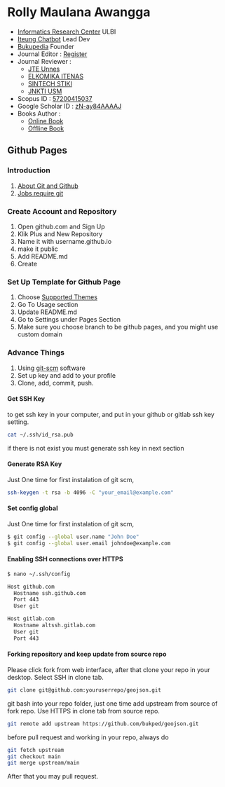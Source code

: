 # Rolly Maulana Awangga

* [Informatics Research Center](https://irc.ulbi.ac.id/ "Informatics Research Center") ULBI
* [Iteung Chatbot](https://wa.me/628112000279?text=panduan "Iteung Chatbot") Lead Dev
* [Bukupedia](https://www.bukupedia.co.id/ "Bukupedia") Founder
* Journal Editor : [Register](http://journal.unipdu.ac.id/index.php/register/editorialteam)
* Journal Reviewer : 
    - [JTE Unnes](https://journal.unnes.ac.id/nju/index.php/jte/about/displayMembership/352) 
    - [ELKOMIKA ITENAS](https://ejurnal.itenas.ac.id/index.php/elkomika/about/displayMembership/5)
    - [SINTECH STIKI](https://jurnal.stiki-indonesia.ac.id/index.php/sintechjournal/reviewer)
    - [JNKTI USM](https://ojs.serambimekkah.ac.id/index.php/jnkti/pages/view/Reviewers)
* Scopus ID : [57200415037](https://www.scopus.com/authid/detail.uri?authorId=57200415037 "57200415037")
* Google Scholar ID : [zN-ay84AAAAJ](https://scholar.google.com/citations?user=zN-ay84AAAAJ&hl=id "zN-ay84AAAAJ")
* Books Author : 
    - [Online Book](https://play.google.com/store/search?q=rolly%20awangga&c=books)
    - [Offline Book](https://shopee.co.id/search?keyword=rolly%20awangga)

## Github Pages

### Introduction
1. [About Git and Github](https://www.jhsph.edu/research/centers-and-institutes/welch-center-for-prevention-epidemiology-and-clinical-research/events/grand-rounds/presentations/191120%20intro_to_git_github.pdf "Intro to Github")
2. [Jobs require git](https://www.linkedin.com/jobs/search/?currentJobId=3382401033&geoId=102478259&keywords=developer&location=Indonesia&refresh=true)

### Create Account and Repository
1. Open github.com and Sign Up
2. Klik Plus and New Repository
3. Name it with username.github.io
4. make it public
5. Add README.md
6. Create

### Set Up Template for Github Page
1. Choose [Supported Themes](https://pages.github.com/themes/)
2. Go To Usage section
3. Update README.md
4. Go to Settings under Pages Section
5. Make sure you choose branch to be github pages, and you might use custom domain

### Advance Things
1. Using [git-scm](https://git-scm.com/) software
2. Set up key and add to your profile
3. Clone, add, commit, push.

#### Get SSH Key 
to get ssh key in your computer, and put in your github or gitlab ssh key setting.

```sh
cat ~/.ssh/id_rsa.pub
```
if there is not exist you must generate ssh key in next section

#### Generate RSA Key
Just One time for first instalation of git scm, 
```sh
ssh-keygen -t rsa -b 4096 -C "your_email@example.com"
```

#### Set config global
Just One time for first instalation of git scm, 

```sh
$ git config --global user.name "John Doe"
$ git config --global user.email johndoe@example.com
```

#### Enabling SSH connections over HTTPS

```sh
$ nano ~/.ssh/config
```

```sh
Host github.com
  Hostname ssh.github.com
  Port 443
  User git

Host gitlab.com
  Hostname altssh.gitlab.com
  User git
  Port 443
```

#### Forking repository and keep update from source repo
Please click fork from web interface, after that clone your repo in your desktop. Select SSH in clone tab.

```sh
git clone git@github.com:youruserrepo/geojson.git
```

git bash into your repo folder, just one time add upstream from source of fork repo. Use HTTPS in clone tab from source repo.

```sh
git remote add upstream https://github.com/bukped/geojson.git
```

before pull request and working in your repo, always do

```sh
git fetch upstream
git checkout main
git merge upstream/main
```

After that you may pull request.


